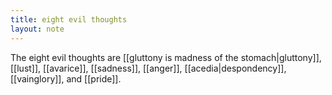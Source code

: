 ```yaml
---
title: eight evil thoughts
layout: note
---
```


The eight evil thoughts are [[gluttony is madness of the stomach|gluttony]], [[lust]], [[avarice]], [[sadness]], [[anger]], [[acedia|despondency]], [[vainglory]], and [[pride]].